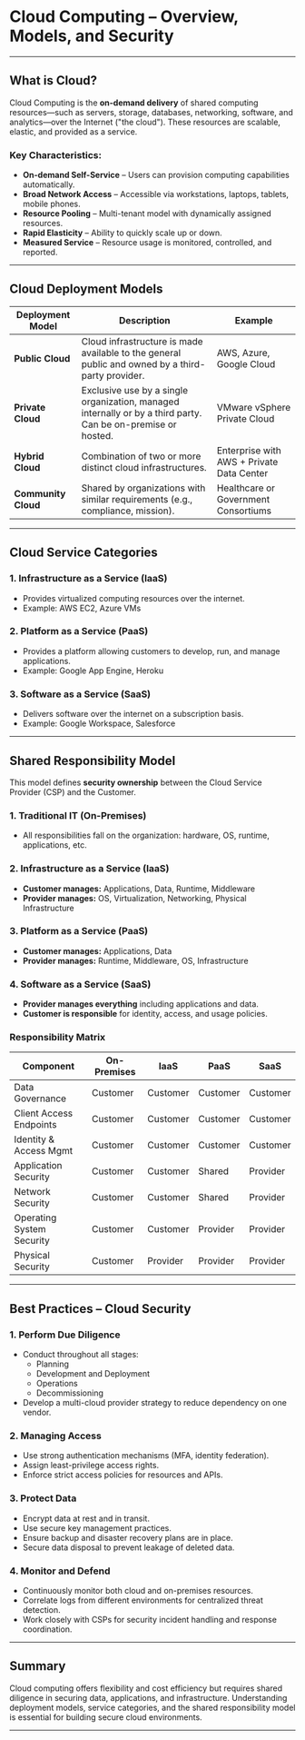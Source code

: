 # Cloud Computing – Overview, Models, and Security

---

## What is Cloud?

Cloud Computing is the **on-demand delivery** of shared computing resources—such as servers, storage, databases, networking, software, and analytics—over the Internet ("the cloud"). These resources are scalable, elastic, and provided as a service.

### Key Characteristics:
- **On-demand Self-Service** – Users can provision computing capabilities automatically.
- **Broad Network Access** – Accessible via workstations, laptops, tablets, mobile phones.
- **Resource Pooling** – Multi-tenant model with dynamically assigned resources.
- **Rapid Elasticity** – Ability to quickly scale up or down.
- **Measured Service** – Resource usage is monitored, controlled, and reported.

---

## Cloud Deployment Models

| Deployment Model | Description | Example |
|------------------|-------------|---------|
| **Public Cloud** | Cloud infrastructure is made available to the general public and owned by a third-party provider. | AWS, Azure, Google Cloud |
| **Private Cloud** | Exclusive use by a single organization, managed internally or by a third party. Can be on-premise or hosted. | VMware vSphere Private Cloud |
| **Hybrid Cloud** | Combination of two or more distinct cloud infrastructures. | Enterprise with AWS + Private Data Center |
| **Community Cloud** | Shared by organizations with similar requirements (e.g., compliance, mission). | Healthcare or Government Consortiums |

---

## Cloud Service Categories

### 1. **Infrastructure as a Service (IaaS)**
- Provides virtualized computing resources over the internet.
- Example: AWS EC2, Azure VMs

### 2. **Platform as a Service (PaaS)**
- Provides a platform allowing customers to develop, run, and manage applications.
- Example: Google App Engine, Heroku

### 3. **Software as a Service (SaaS)**
- Delivers software over the internet on a subscription basis.
- Example: Google Workspace, Salesforce

---

## Shared Responsibility Model

This model defines **security ownership** between the Cloud Service Provider (CSP) and the Customer.

### 1. **Traditional IT (On-Premises)**
- All responsibilities fall on the organization: hardware, OS, runtime, applications, etc.

### 2. **Infrastructure as a Service (IaaS)**
- **Customer manages:** Applications, Data, Runtime, Middleware
- **Provider manages:** OS, Virtualization, Networking, Physical Infrastructure

### 3. **Platform as a Service (PaaS)**
- **Customer manages:** Applications, Data
- **Provider manages:** Runtime, Middleware, OS, Infrastructure

### 4. **Software as a Service (SaaS)**
- **Provider manages everything** including applications and data.
- **Customer is responsible** for identity, access, and usage policies.

### Responsibility Matrix

| Component                   | On-Premises | IaaS     | PaaS     | SaaS     |
|----------------------------|-------------|----------|----------|----------|
| Data Governance            | Customer    | Customer | Customer | Customer |
| Client Access Endpoints    | Customer    | Customer | Customer | Customer |
| Identity & Access Mgmt     | Customer    | Customer | Customer | Customer |
| Application Security       | Customer    | Customer | Shared   | Provider |
| Network Security           | Customer    | Customer | Shared   | Provider |
| Operating System Security  | Customer    | Customer | Provider | Provider |
| Physical Security          | Customer    | Provider | Provider | Provider |

---

## Best Practices – Cloud Security

### 1. **Perform Due Diligence**
- Conduct throughout all stages:
  - Planning
  - Development and Deployment
  - Operations
  - Decommissioning
- Develop a multi-cloud provider strategy to reduce dependency on one vendor.

### 2. **Managing Access**
- Use strong authentication mechanisms (MFA, identity federation).
- Assign least-privilege access rights.
- Enforce strict access policies for resources and APIs.

### 3. **Protect Data**
- Encrypt data at rest and in transit.
- Use secure key management practices.
- Ensure backup and disaster recovery plans are in place.
- Secure data disposal to prevent leakage of deleted data.

### 4. **Monitor and Defend**
- Continuously monitor both cloud and on-premises resources.
- Correlate logs from different environments for centralized threat detection.
- Work closely with CSPs for security incident handling and response coordination.

---

## Summary

Cloud computing offers flexibility and cost efficiency but requires shared diligence in securing data, applications, and infrastructure. Understanding deployment models, service categories, and the shared responsibility model is essential for building secure cloud environments.

---
